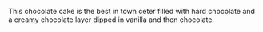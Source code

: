 This chocolate cake is the best in town ceter filled with hard chocolate and a creamy chocolate layer dipped in vanilla and then chocolate.